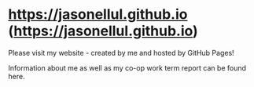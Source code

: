 # https://jasonellul.github.io (https://jasonellul.github.io)

Please visit my website - created by me and hosted by GitHub Pages!

Information about me as well as my co-op work term report can be found here. 

